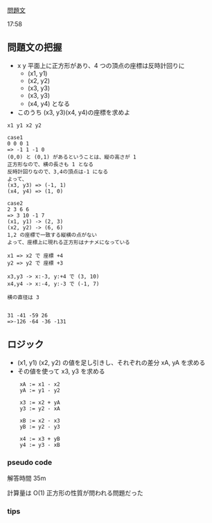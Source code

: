 [問題文](https://atcoder.jp/contests/abc108/tasks/abc108_b)

17:58

## 問題文の把握

- x y 平面上に正方形があり、4 つの頂点の座標は反時計回りに 
  - (x1, y1)  
  - (x2, y2)
  - (x3, y3)
  - (x3, y3)
  - (x4, y4)
となる
- このうち (x3, y3)(x4, y4)の座標を求めよ

```
x1 y1 x2 y2

case1
0 0 0 1
=> -1 1 -1 0
(0,0) と (0,1) があるということは、縦の高さが 1 
正方形なので、横の長さも 1 となる
反時計回りなので、3,4の頂点は-1 になる
よって、
(x3, y3) => (-1, 1) 
(x4, y4) => (1, 0) 

case2
2 3 6 6
=> 3 10 -1 7
(x1, y1) -> (2, 3)
(x2, y2) -> (6, 6)
1,2 の座標で一致する縦横の点がない
よって、座標上に現れる正方形はナナメになっている

x1 => x2 で 座標 +4 
y2 => y2 で 座標 +3
 
x3,y3 -> x:-3, y:+4 で (3, 10)
x4,y4 -> x:-4, y:-3 で (-1, 7)
 
横の直径は 3
 

31 -41 -59 26
=>-126 -64 -36 -131

```

## ロジック

- (x1, y1) (x2, y2) の値を足し引きし、それぞれの差分 xA, yA を求める
- その値を使って x3, y3 を求める

```
	xA := x1 - x2
	yA := y1 - y2

	x3 := x2 + yA
	y3 := y2 - xA

	xB := x2 - x3
	yB := y2 - y3

	x4 := x3 + yB
	y4 := y3 - xB
```

### pseudo code

解答時間 35m

計算量は O(1)
正方形の性質が問われる問題だった


### tips

